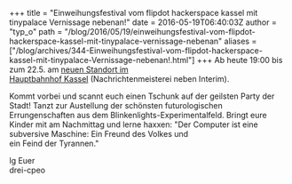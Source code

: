 +++
title = "Einweihungsfestival vom flipdot hackerspace kassel mit tinypalace Vernissage nebenan!"
date = 2016-05-19T06:40:03Z
author = "typ_o"
path = "/blog/2016/05/19/einweihungsfestival-vom-flipdot-hackerspace-kassel-mit-tinypalace-vernissage-nebenan"
aliases = ["/blog/archives/344-Einweihungsfestival-vom-flipdot-hackerspace-kassel-mit-tinypalace-Vernissage-nebenan!.html"]
+++
Ab heute 19:00 bis zum 22.5. am [neuen Standort im  
Hauptbahnhof Kassel](/kontakt/)
(Nachrichtenmeisterei neben Interim).

Kommt vorbei und scannt euch einen Tschunk auf der geilsten Party der
Stadt! Tanzt zur Austellung der schönsten futurologischen
Errungenschaften aus dem Blinkenlights-Experimentalfeld. Bringt eure
Kinder mit am Nachmittag und lerne haxxen: "Der Computer ist eine
subversive Maschine: Ein Freund des Volkes und  
ein Feind der Tyrannen."

lg Euer  
drei-cpeo
